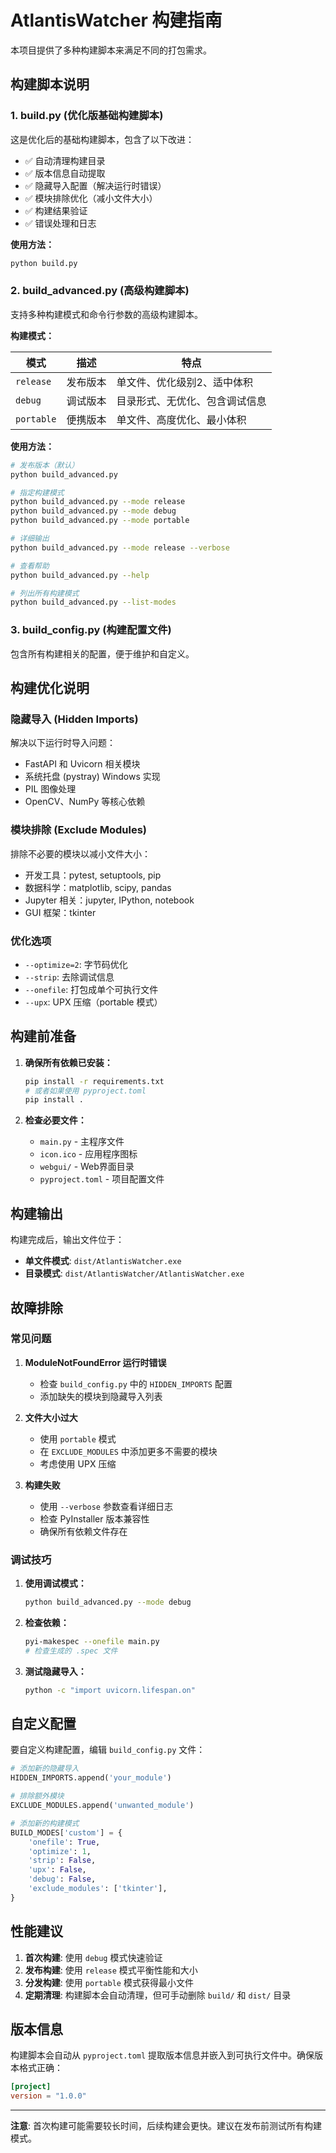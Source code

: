 # AtlantisWatcher 构建指南

本项目提供了多种构建脚本来满足不同的打包需求。

## 构建脚本说明

### 1. build.py (优化版基础构建脚本)

这是优化后的基础构建脚本，包含了以下改进：

- ✅ 自动清理构建目录
- ✅ 版本信息自动提取
- ✅ 隐藏导入配置（解决运行时错误）
- ✅ 模块排除优化（减小文件大小）
- ✅ 构建结果验证
- ✅ 错误处理和日志

**使用方法：**
```bash
python build.py
```

### 2. build_advanced.py (高级构建脚本)

支持多种构建模式和命令行参数的高级构建脚本。

**构建模式：**

| 模式 | 描述 | 特点 |
|------|------|------|
| `release` | 发布版本 | 单文件、优化级别2、适中体积 |
| `debug` | 调试版本 | 目录形式、无优化、包含调试信息 |
| `portable` | 便携版本 | 单文件、高度优化、最小体积 |

**使用方法：**
```bash
# 发布版本（默认）
python build_advanced.py

# 指定构建模式
python build_advanced.py --mode release
python build_advanced.py --mode debug
python build_advanced.py --mode portable

# 详细输出
python build_advanced.py --mode release --verbose

# 查看帮助
python build_advanced.py --help

# 列出所有构建模式
python build_advanced.py --list-modes
```

### 3. build_config.py (构建配置文件)

包含所有构建相关的配置，便于维护和自定义。

## 构建优化说明

### 隐藏导入 (Hidden Imports)

解决以下运行时导入问题：
- FastAPI 和 Uvicorn 相关模块
- 系统托盘 (pystray) Windows 实现
- PIL 图像处理
- OpenCV、NumPy 等核心依赖

### 模块排除 (Exclude Modules)

排除不必要的模块以减小文件大小：
- 开发工具：pytest, setuptools, pip
- 数据科学：matplotlib, scipy, pandas
- Jupyter 相关：jupyter, IPython, notebook
- GUI 框架：tkinter

### 优化选项

- `--optimize=2`: 字节码优化
- `--strip`: 去除调试信息
- `--onefile`: 打包成单个可执行文件
- `--upx`: UPX 压缩（portable 模式）

## 构建前准备

1. **确保所有依赖已安装：**
   ```bash
   pip install -r requirements.txt
   # 或者如果使用 pyproject.toml
   pip install .
   ```

2. **检查必要文件：**
   - `main.py` - 主程序文件
   - `icon.ico` - 应用程序图标
   - `webgui/` - Web界面目录
   - `pyproject.toml` - 项目配置文件

## 构建输出

构建完成后，输出文件位于：
- **单文件模式**: `dist/AtlantisWatcher.exe`
- **目录模式**: `dist/AtlantisWatcher/AtlantisWatcher.exe`

## 故障排除

### 常见问题

1. **ModuleNotFoundError 运行时错误**
   - 检查 `build_config.py` 中的 `HIDDEN_IMPORTS` 配置
   - 添加缺失的模块到隐藏导入列表

2. **文件大小过大**
   - 使用 `portable` 模式
   - 在 `EXCLUDE_MODULES` 中添加更多不需要的模块
   - 考虑使用 UPX 压缩

3. **构建失败**
   - 使用 `--verbose` 参数查看详细日志
   - 检查 PyInstaller 版本兼容性
   - 确保所有依赖文件存在

### 调试技巧

1. **使用调试模式：**
   ```bash
   python build_advanced.py --mode debug
   ```

2. **检查依赖：**
   ```bash
   pyi-makespec --onefile main.py
   # 检查生成的 .spec 文件
   ```

3. **测试隐藏导入：**
   ```bash
   python -c "import uvicorn.lifespan.on"
   ```

## 自定义配置

要自定义构建配置，编辑 `build_config.py` 文件：

```python
# 添加新的隐藏导入
HIDDEN_IMPORTS.append('your_module')

# 排除额外模块
EXCLUDE_MODULES.append('unwanted_module')

# 添加新的构建模式
BUILD_MODES['custom'] = {
    'onefile': True,
    'optimize': 1,
    'strip': False,
    'upx': False,
    'debug': False,
    'exclude_modules': ['tkinter'],
}
```

## 性能建议

1. **首次构建**: 使用 `debug` 模式快速验证
2. **发布构建**: 使用 `release` 模式平衡性能和大小
3. **分发构建**: 使用 `portable` 模式获得最小文件
4. **定期清理**: 构建脚本会自动清理，但可手动删除 `build/` 和 `dist/` 目录

## 版本信息

构建脚本会自动从 `pyproject.toml` 提取版本信息并嵌入到可执行文件中。确保版本格式正确：

```toml
[project]
version = "1.0.0"
```

---

**注意**: 首次构建可能需要较长时间，后续构建会更快。建议在发布前测试所有构建模式。